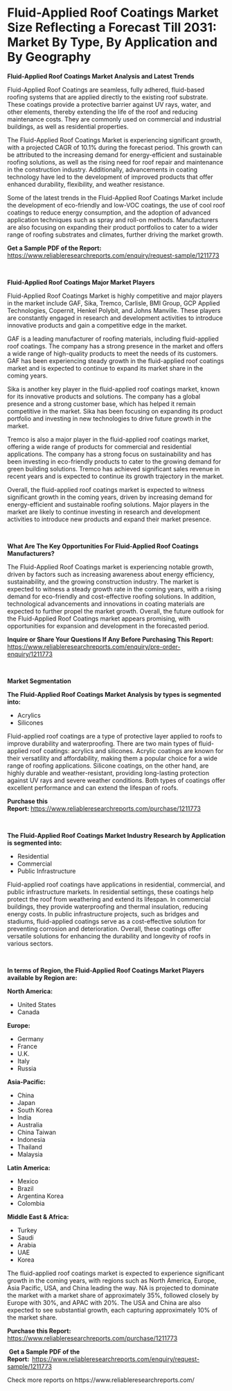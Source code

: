 <p><h1>Fluid-Applied Roof Coatings Market Size Reflecting a Forecast Till 2031: Market By Type, By Application and By Geography</h1></p><p><strong>Fluid-Applied Roof Coatings Market Analysis and Latest Trends</strong></p>
<p><p>Fluid-Applied Roof Coatings are seamless, fully adhered, fluid-based roofing systems that are applied directly to the existing roof substrate. These coatings provide a protective barrier against UV rays, water, and other elements, thereby extending the life of the roof and reducing maintenance costs. They are commonly used on commercial and industrial buildings, as well as residential properties.</p><p>The Fluid-Applied Roof Coatings Market is experiencing significant growth, with a projected CAGR of 10.1% during the forecast period. This growth can be attributed to the increasing demand for energy-efficient and sustainable roofing solutions, as well as the rising need for roof repair and maintenance in the construction industry. Additionally, advancements in coating technology have led to the development of improved products that offer enhanced durability, flexibility, and weather resistance.</p><p>Some of the latest trends in the Fluid-Applied Roof Coatings Market include the development of eco-friendly and low-VOC coatings, the use of cool roof coatings to reduce energy consumption, and the adoption of advanced application techniques such as spray and roll-on methods. Manufacturers are also focusing on expanding their product portfolios to cater to a wider range of roofing substrates and climates, further driving the market growth.</p></p>
<p><strong>Get a Sample PDF of the Report:&nbsp;</strong> <a href="https://www.reliableresearchreports.com/enquiry/request-sample/1211773">https://www.reliableresearchreports.com/enquiry/request-sample/1211773</a></p>
<p>&nbsp;</p>
<p><strong>Fluid-Applied Roof Coatings Major Market Players</strong></p>
<p><p>Fluid-Applied Roof Coatings Market is highly competitive and major players in the market include GAF, Sika, Tremco, Carlisle, BMI Group, GCP Applied Technologies, Copernit, Henkel Polybit, and Johns Manville. These players are constantly engaged in research and development activities to introduce innovative products and gain a competitive edge in the market.</p><p>GAF is a leading manufacturer of roofing materials, including fluid-applied roof coatings. The company has a strong presence in the market and offers a wide range of high-quality products to meet the needs of its customers. GAF has been experiencing steady growth in the fluid-applied roof coatings market and is expected to continue to expand its market share in the coming years.</p><p>Sika is another key player in the fluid-applied roof coatings market, known for its innovative products and solutions. The company has a global presence and a strong customer base, which has helped it remain competitive in the market. Sika has been focusing on expanding its product portfolio and investing in new technologies to drive future growth in the market.</p><p>Tremco is also a major player in the fluid-applied roof coatings market, offering a wide range of products for commercial and residential applications. The company has a strong focus on sustainability and has been investing in eco-friendly products to cater to the growing demand for green building solutions. Tremco has achieved significant sales revenue in recent years and is expected to continue its growth trajectory in the market.</p><p>Overall, the fluid-applied roof coatings market is expected to witness significant growth in the coming years, driven by increasing demand for energy-efficient and sustainable roofing solutions. Major players in the market are likely to continue investing in research and development activities to introduce new products and expand their market presence.</p></p>
<p>&nbsp;</p>
<p><strong>What Are The Key Opportunities For Fluid-Applied Roof Coatings Manufacturers?</strong></p>
<p><p>The Fluid-Applied Roof Coatings market is experiencing notable growth, driven by factors such as increasing awareness about energy efficiency, sustainability, and the growing construction industry. The market is expected to witness a steady growth rate in the coming years, with a rising demand for eco-friendly and cost-effective roofing solutions. In addition, technological advancements and innovations in coating materials are expected to further propel the market growth. Overall, the future outlook for the Fluid-Applied Roof Coatings market appears promising, with opportunities for expansion and development in the forecasted period.</p></p>
<p><strong>Inquire or Share Your Questions If Any Before Purchasing This Report:</strong> <a href="https://www.reliableresearchreports.com/enquiry/pre-order-enquiry/1211773">https://www.reliableresearchreports.com/enquiry/pre-order-enquiry/1211773</a></p>
<p>&nbsp;</p>
<p><strong>Market Segmentation</strong></p>
<p><strong>The Fluid-Applied Roof Coatings Market Analysis by types is segmented into:</strong></p>
<p><ul><li>Acrylics</li><li>Silicones</li></ul></p>
<p><p>Fluid-applied roof coatings are a type of protective layer applied to roofs to improve durability and waterproofing. There are two main types of fluid-applied roof coatings: acrylics and silicones. Acrylic coatings are known for their versatility and affordability, making them a popular choice for a wide range of roofing applications. Silicone coatings, on the other hand, are highly durable and weather-resistant, providing long-lasting protection against UV rays and severe weather conditions. Both types of coatings offer excellent performance and can extend the lifespan of roofs.</p></p>
<p><strong>Purchase this Report:&nbsp;</strong><a href="https://www.reliableresearchreports.com/purchase/1211773">https://www.reliableresearchreports.com/purchase/1211773</a></p>
<p>&nbsp;</p>
<p><strong>The Fluid-Applied Roof Coatings Market Industry Research by Application is segmented into:</strong></p>
<p><ul><li>Residential</li><li>Commercial</li><li>Public Infrastructure</li></ul></p>
<p><p>Fluid-applied roof coatings have applications in residential, commercial, and public infrastructure markets. In residential settings, these coatings help protect the roof from weathering and extend its lifespan. In commercial buildings, they provide waterproofing and thermal insulation, reducing energy costs. In public infrastructure projects, such as bridges and stadiums, fluid-applied coatings serve as a cost-effective solution for preventing corrosion and deterioration. Overall, these coatings offer versatile solutions for enhancing the durability and longevity of roofs in various sectors.</p></p>
<p>&nbsp;</p>
<p><strong>In terms of Region, the Fluid-Applied Roof Coatings Market Players available by Region are:</strong></p>
<p>
    <p> <strong> North America: </strong>
        <ul>
            <li>United States</li>
            <li>Canada</li>
        </ul>
        </p> 
    <p> <strong> Europe: </strong>
        <ul>
            <li>Germany</li>
            <li>France</li>
            <li>U.K.</li>
            <li>Italy</li>
            <li>Russia</li>
        </ul>
        </p> 
    <p> <strong> Asia-Pacific: </strong>
        <ul>
            <li>China</li>
            <li>Japan</li>
            <li>South Korea</li>
            <li>India</li>
            <li>Australia</li>
            <li>China Taiwan</li>
            <li>Indonesia</li>
            <li>Thailand</li>
            <li>Malaysia</li>
        </ul>
        </p> 
    <p> <strong> Latin America: </strong>
        <ul>
            <li>Mexico</li>
            <li>Brazil</li>
            <li>Argentina Korea</li>
            <li>Colombia</li>
        </ul>
        </p> 
    <p> <strong> Middle East & Africa: </strong>
        <ul>
            <li>Turkey</li>
            <li>Saudi</li>
            <li>Arabia</li>
            <li>UAE</li>
            <li>Korea</li>
        </ul>
    </p>
    </p>
<p><p>The fluid-applied roof coatings market is expected to experience significant growth in the coming years, with regions such as North America, Europe, Asia Pacific, USA, and China leading the way. NA is projected to dominate the market with a market share of approximately 35%, followed closely by Europe with 30%, and APAC with 20%. The USA and China are also expected to see substantial growth, each capturing approximately 10% of the market share.</p></p>
<p><strong>Purchase this Report: </strong><a href="https://www.reliableresearchreports.com/purchase/1211773">https://www.reliableresearchreports.com/purchase/1211773</a></p>
<p>&nbsp;<strong>Get a Sample PDF of the Report:&nbsp;&nbsp;</strong><a href="https://www.reliableresearchreports.com/enquiry/request-sample/1211773">https://www.reliableresearchreports.com/enquiry/request-sample/1211773</a></p>
<p><strong></strong></p>
<p>Check more reports on https://www.reliableresearchreports.com/</p>